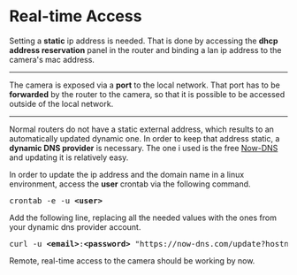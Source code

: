 # Real-time Access

Setting a **static** ip address is needed. That is done by accessing the **dhcp address reservation** panel in the router
and binding a lan ip address to the camera's mac address.

---

The camera is exposed via a **port** to the local network. That port has to be **forwarded** by the router to the camera,
so that it is possible to be accessed outside of the local network.

---

Normal routers do not have a static external address, which results to an automatically updated dynamic one.
In order to keep that address static, a **dynamic DNS provider** is necessary. 
The one i used is the free [Now-DNS](https://now-dns.com/?p=clients) and updating it is relatively easy.

In order to update the ip address and the domain name in a linux environment, 
access the **user** crontab via the following command.

<pre>crontab -e -u <b>&ltuser&gt</b></pre>

Add the following line, 
replacing all the needed values with the ones from your dynamic dns provider account.

<pre>curl -u <b>&ltemail&gt</b>:<b>&ltpassword&gt</b> "https://now-dns.com/update?hostname=<b>&lthostname&gt</b>"</pre>

Remote, real-time access to the camera should be working by now.
